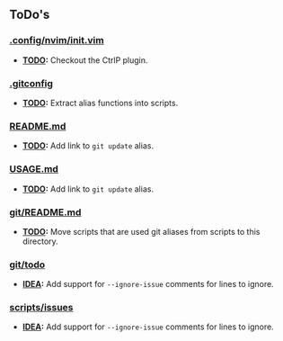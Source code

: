 ## ToDo's

### [.config/nvim/init.vim](.config/nvim/init.vim)

- **[TODO](.config/nvim/init.vim#L63):** Checkout the CtrlP plugin.

### [.gitconfig](.gitconfig)

- **[TODO](.gitconfig#L4):** Extract alias functions into scripts.

### [README.md](README.md)

- **[TODO](README.md#L26):** Add link to `git update` alias.

### [USAGE.md](USAGE.md)

- **[TODO](USAGE.md#L11):** Add link to `git update` alias.

### [git/README.md](git/README.md)

- **[TODO](git/README.md#L1):** Move scripts that are used git aliases from scripts to this directory.

### [git/todo](git/todo)

- **[IDEA](git/todo#L24):** Add support for `--ignore-issue` comments for lines to ignore.

### [scripts/issues](scripts/issues)

- **[IDEA](scripts/issues#L24):** Add support for `--ignore-issue` comments for lines to ignore.

